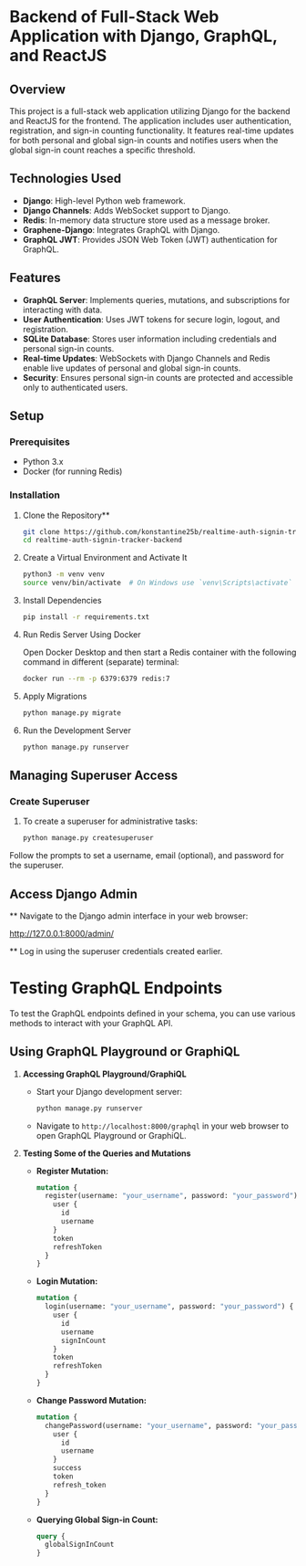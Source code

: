# Backend of Full-Stack Web Application with Django, GraphQL, and ReactJS

## Overview

This project is a full-stack web application utilizing Django for the backend and ReactJS for the frontend. The application includes user authentication, registration, and sign-in counting functionality. It features real-time updates for both personal and global sign-in counts and notifies users when the global sign-in count reaches a specific threshold.

## Technologies Used

- **Django**: High-level Python web framework.
- **Django Channels**: Adds WebSocket support to Django.
- **Redis**: In-memory data structure store used as a message broker.
- **Graphene-Django**: Integrates GraphQL with Django.
- **GraphQL JWT**: Provides JSON Web Token (JWT) authentication for GraphQL.

## Features

- **GraphQL Server**: Implements queries, mutations, and subscriptions for interacting with data.
- **User Authentication**: Uses JWT tokens for secure login, logout, and registration.
- **SQLite Database**: Stores user information including credentials and personal sign-in counts.
- **Real-time Updates**: WebSockets with Django Channels and Redis enable live updates of personal and global sign-in counts.
- **Security**: Ensures personal sign-in counts are protected and accessible only to authenticated users.

## Setup

### Prerequisites

- Python 3.x
- Docker (for running Redis)

### Installation

1. Clone the Repository**

   ```sh
   git clone https://github.com/konstantine25b/realtime-auth-signin-tracker-backend
   cd realtime-auth-signin-tracker-backend
   
2. Create a Virtual Environment and Activate It

   ```sh
   python3 -m venv venv
   source venv/bin/activate  # On Windows use `venv\Scripts\activate`

3. Install Dependencies

   ```sh
   pip install -r requirements.txt

4. Run Redis Server Using Docker 
   
   Open Docker Desktop and then start a Redis container with the following command in different (separate) terminal:
   ```sh
   docker run --rm -p 6379:6379 redis:7
   
5. Apply Migrations
   ```sh
   python manage.py migrate

6. Run the Development Server
   ```sh
   python manage.py runserver

## Managing Superuser Access

### Create Superuser

  1. To create a superuser for administrative tasks:
     
     ```sh
     python manage.py createsuperuser

Follow the prompts to set a username, email (optional), and password for the superuser.

## Access Django Admin

** Navigate to the Django admin interface in your web browser:

   http://127.0.0.1:8000/admin/
   
** Log in using the superuser credentials created earlier.

# Testing GraphQL Endpoints

To test the GraphQL endpoints defined in your schema, you can use various methods to interact with your GraphQL API.

## Using GraphQL Playground or GraphiQL

1. **Accessing GraphQL Playground/GraphiQL**

   - Start your Django development server:
     ```bash
     python manage.py runserver
     ```
   - Navigate to `http://localhost:8000/graphql` in your web browser to open GraphQL Playground or GraphiQL.
     
2. **Testing Some of the Queries and Mutations**

   - **Register Mutation:**
     ```graphql
     mutation {
       register(username: "your_username", password: "your_password") {
         user {
           id
           username
         }
         token
         refreshToken
       }
     }
     ```

   - **Login Mutation:**
     ```graphql
     mutation {
       login(username: "your_username", password: "your_password") {
         user {
           id
           username
           signInCount
         }
         token
         refreshToken
       }
     }
     ```

   - **Change Password Mutation:**
     ```graphql
     mutation {
       changePassword(username: "your_username", password: "your_password", newPassword: "new_password") {
         user {
           id
           username
         }
         success
         token
         refresh_token
       }
     }
     ```

   - **Querying Global Sign-in Count:**
     ```graphql
     query {
       globalSignInCount
     }
     ```

